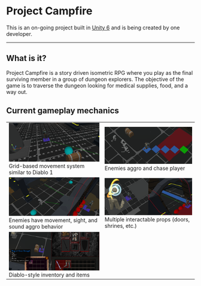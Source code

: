 # Project Campfire

This is an on-going project built in [Unity 6](https://docs.unity3d.com/6000.0/Documentation/Manual/UnityManual.html) and is being created by one developer.

* * *

## What is it?

Project Campfire is a story driven isometric RPG where you play as the final surviving member in a group of dungeon explorers. The objective of the game is to traverse the dungeon looking for medical supplies, food, and a way out.

## Current gameplay mechanics
| | |
|:-------------|:-------------|
| ![gamegrids](https://raw.githubusercontent.com/YortA/games/main/imgs/gamegrids.png) Grid-based movement system similar to Diablo 1 | ![gamechaseplayer](https://raw.githubusercontent.com/YortA/games/main/imgs/gamechaseplayer.png) Enemies aggro and chase player |
| ![gamedetection](https://raw.githubusercontent.com/YortA/games/main/imgs/gamedetection.png) Enemies have movement, sight, and sound aggro behavior | ![gameinteracts](https://raw.githubusercontent.com/YortA/games/main/imgs/gameinteracts.png) Multiple interactable props (doors, shrines, etc.) |
| ![gameinventory](https://raw.githubusercontent.com/YortA/games/main/imgs/gameinventory.png) Diablo-style inventory and items | |

